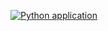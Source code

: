 [![Python application](https://github.com/Trivela90/ADM_Calculadora/actions/workflows/python-app.yml/badge.svg)](https://github.com/Trivela90/ADM_Calculadora/actions/workflows/python-app.yml)

